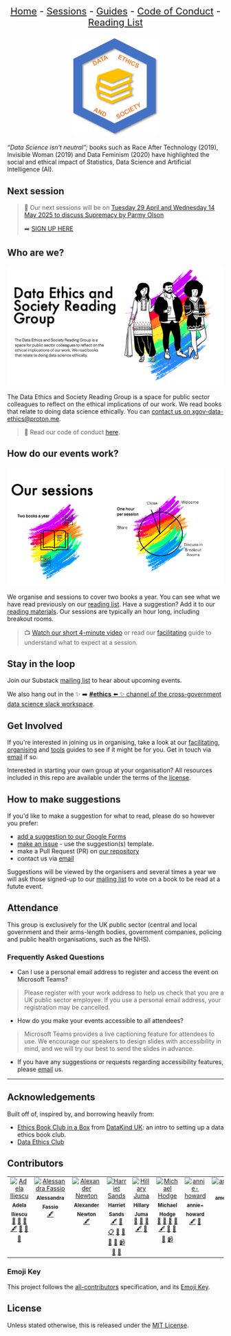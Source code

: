 <center>
<p align="center" style="font-size:22px">
<a href="https://data-ethics-and-society.github.io/data-ethics-and-society-reading-group">Home</a> 
- <a href="https://data-ethics-and-society.github.io/data-ethics-and-society-reading-group/SESSIONS.html">Sessions</a> 
- <a href="https://data-ethics-and-society.github.io/data-ethics-and-society-reading-group/Guides/guides.html">Guides</a> 
- <a href="https://data-ethics-and-society.github.io/data-ethics-and-society-reading-group/code-of-conduct.html">Code of Conduct</a> 
- <a href="https://data-ethics-and-society.github.io/data-ethics-and-society-reading-group/READING-LIST.html">Reading List</a>
</p>
</center>

<center><img src="assets/deas.png" alt="logo" width="200"></center>

_“Data Science isn’t neutral”;_ books such as Race After Technology (2019), Invisible Woman (2019) and Data Feminism (2020) have highlighted the social and ethical impact of Statistics, Data Science and Artificial Intelligence (AI).

## Next session

> 📖 Our next sessions will be on [Tuesday 29 April and Wednesday 14 May 2025 to discuss Supremacy by Parmy Olson](./Sessions/2025/04-25-session.md)
>
> ➡️ [SIGN UP HERE](https://app.tickettailor.com/events/dataethics/1549481)

## Who are we?

<center><img src="assets/header.png" alt="logo" width="600"></center>

The Data Ethics and Society Reading Group is a space for public sector colleagues to reflect on the ethical implications of our work. We read books that relate to doing data science ethically. You can [contact us on xgov-data-ethics@proton.me](mailto:xgov-data-ethics@proton.me).

> :memo: Read our code of conduct [here](./code-of-conduct.md).

## How do our events work?

<center><img src="assets/sessions.png" alt="logo" width="600"></center>

We organise and sessions to cover two books a year. You can see what we have read previously on our [reading list](./READING-LIST.md). Have a suggestion? Add it to our [reading materials](#how-to-make-suggestions). Our sessions are typically an hour long, including breakout rooms.

> :tv: [Watch our short 4-minute video](https://youtu.be/nuWOeRx26iw) or read our [facilitating](./Guides/facilitating.md) guide to understand what to expect at a session.

## Stay in the loop

Join our Substack [mailing list](https://xgovdataethics.substack.com/) to hear about upcoming events.

We also hang out in the :sparkles: :arrow_right: [**#ethics** :arrow_left: :sparkles: channel of the cross-government data science slack workspace](https://govdatascience.slack.com).

## Get Involved

If you're interested in joining us in organising, take a look at our [facilitating](./Guides/facilitating.md), [organising](./Guides/organising.md) and [tools](./Guides/tools.md) guides to see if it might be for you. Get in touch via [email](mailto:xgov-data-ethics@proton.me) if so.

Interested in starting your own group at your organisation? All resources included in this repo are available under the terms of the [license](./LICENSE).

## How to make suggestions

If you'd like to make a suggestion for what to read, please do so however you prefer:

* [add a suggestion to our Google Forms](https://forms.gle/qvNVX1681hkW62Lj9)
* [make an issue](https://github.com/ukgovdatascience/data-ethics-and-society-reading-group/issues/new/choose) - use the suggestion(s) template.
* make a Pull Request (PR) on [our repository](https://github.com/ukgovdatascience/data-ethics-and-society-reading-group)
* contact us via [email](mailto:xgov-data-ethics@proton.me)

Suggestions will be viewed by the organisers and several times a year we will ask those signed-up to our [mailing list](https://xgovdataethics.substack.com/) to vote on a book to be read at a futute event.

## Attendance

This group is exclusively for the UK public sector (central and local government and their arms-length bodies, government companies, policing and public health organisations, such as the NHS).

### Frequently Asked Questions

* Can I use a personal email address to register and access the event on Microsoft Teams?

> Please register with your work address to help us check that you are a UK public sector employee. If you use a personal email address, your registration may be cancelled.

* How do you make your events accessible to all attendees?

> Microsoft Teams provides a live captioning feature for attendees to use. We encourage our speakers to design slides with accessibility in mind, and we will try our best to send the slides in advance.

* If you have any suggestions or requests regarding accessibility features, please [email](mailto:xgov-data-ethics@proton.me) us.

---

## Acknowledgements

Built off of, inspired by, and borrowing heavily from:

* [Ethics Book Club in a
Box](https://github.com/DataKind-UK/data-ethics-book-club-in-a-box) from [DataKind UK](https://datakind.org.uk/): an intro to setting up a data ethics book club.
* [Data Ethics Club](https://github.com/very-good-science/data-ethics-club)

## Contributors

<!-- ALL-CONTRIBUTORS-LIST:START - Do not remove or modify this section -->
<!-- prettier-ignore-start -->
<!-- markdownlint-disable -->
<table>
  <tbody>
    <tr>
      <td align="center" valign="top" width="14.28%"><a href="https://github.com/AI-ynnna"><img src="https://avatars.githubusercontent.com/u/92533251?v=4?s=100" width="100px;" alt="Adela Iliescu"/><br /><sub><b>Adela Iliescu</b></sub></a><br /><a href="#maintenance-AI-ynnna" title="Maintenance">🚧</a> <a href="#talk-AI-ynnna" title="Talks">📢</a> <a href="#promotion-AI-ynnna" title="Promotion">📣</a> <a href="#content-AI-ynnna" title="Content">🖋</a> <a href="#review-AI-ynnna" title="Reviewed Pull Requests">👀</a> <a href="#ideas-AI-ynnna" title="Ideas, Planning, & Feedback">🤔</a> <a href="#doc-AI-ynnna" title="Documentation">📖</a></td>
      <td align="center" valign="top" width="14.28%"><a href="https://github.com/asfass"><img src="https://avatars.githubusercontent.com/u/107923301?v=4?s=100" width="100px;" alt="Alessandra Fassio"/><br /><sub><b>Alessandra Fassio</b></sub></a><br /><a href="#content-asfass" title="Content">🖋</a></td>
      <td align="center" valign="top" width="14.28%"><a href="https://github.com/alexander-newton"><img src="https://avatars.githubusercontent.com/u/43876799?v=4?s=100" width="100px;" alt="Alexander Newton"/><br /><sub><b>Alexander Newton</b></sub></a><br /><a href="#content-alexander-newton" title="Content">🖋</a></td>
      <td align="center" valign="top" width="14.28%"><a href="https://github.com/harrietrs"><img src="https://avatars.githubusercontent.com/u/28767009?v=4?s=100" width="100px;" alt="Harriet Sands"/><br /><sub><b>Harriet Sands</b></sub></a><br /><a href="#content-harrietrs" title="Content">🖋</a> <a href="#doc-harrietrs" title="Documentation">📖</a> <a href="#eventOrganizing-harrietrs" title="Event Organizing">📋</a> <a href="#talk-harrietrs" title="Talks">📢</a> <a href="#ideas-harrietrs" title="Ideas, Planning, & Feedback">🤔</a> <a href="#promotion-harrietrs" title="Promotion">📣</a> <a href="#question-harrietrs" title="Answering Questions">💬</a> <a href="#video-harrietrs" title="Videos">📹</a> <a href="#review-harrietrs" title="Reviewed Pull Requests">👀</a> <a href="#maintenance-harrietrs" title="Maintenance">🚧</a></td>
      <td align="center" valign="top" width="14.28%"><a href="https://github.com/HillaryJuma"><img src="https://avatars.githubusercontent.com/u/52030096?v=4?s=100" width="100px;" alt="Hillary Juma"/><br /><sub><b>Hillary Juma</b></sub></a><br /><a href="#design-HillaryJuma" title="Design">🎨</a> <a href="#talk-HillaryJuma" title="Talks">📢</a> <a href="#promotion-HillaryJuma" title="Promotion">📣</a> <a href="#content-HillaryJuma" title="Content">🖋</a> <a href="#ideas-HillaryJuma" title="Ideas, Planning, & Feedback">🤔</a></td>
      <td align="center" valign="top" width="14.28%"><a href="https://github.com/mshodge"><img src="https://avatars.githubusercontent.com/u/15108577?v=4?s=100" width="100px;" alt="Michael Hodge"/><br /><sub><b>Michael Hodge</b></sub></a><br /><a href="#design-mshodge" title="Design">🎨</a> <a href="#maintenance-mshodge" title="Maintenance">🚧</a> <a href="#talk-mshodge" title="Talks">📢</a> <a href="#promotion-mshodge" title="Promotion">📣</a> <a href="#content-mshodge" title="Content">🖋</a> <a href="#review-mshodge" title="Reviewed Pull Requests">👀</a> <a href="#ideas-mshodge" title="Ideas, Planning, & Feedback">🤔</a> <a href="#doc-mshodge" title="Documentation">📖</a> <a href="#video-mshodge" title="Videos">📹</a></td>
      <td align="center" valign="top" width="14.28%"><a href="https://github.com/annie-howard"><img src="https://avatars.githubusercontent.com/u/90615915?v=4?s=100" width="100px;" alt="annie-howard"/><br /><sub><b>annie-howard</b></sub></a><br /><a href="#content-annie-howard" title="Content">🖋</a> <a href="#talk-annie-howard" title="Talks">📢</a></td>
      <td align="center" valign="top" width="14.28%"><a href="https://github.com/amelianoonan1-nhs"><img src="https://avatars.githubusercontent.com/u/110029556?v=4?s=100" width="100px;" alt="amelianoonan1-nhs"/><br /><sub><b>amelianoonan1-nhs</b></sub></a><br /><a href="#content-amelianoonan1-nhs" title="Content">🖋</a></td>
    </tr>
  </tbody>
</table>

<!-- markdownlint-restore -->
<!-- prettier-ignore-end -->

<!-- ALL-CONTRIBUTORS-LIST:END -->

### Emoji Key

This project follows the [all-contributors](https://allcontributors.org/) specification, and its [Emoji Key](https://allcontributors.org/docs/en/emoji-key).

## License

Unless stated otherwise, this is released under the [MIT License](./LICENSE).
